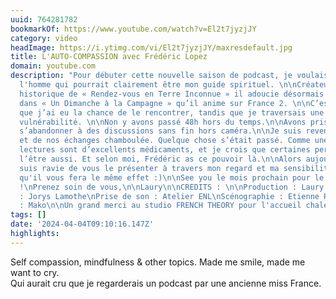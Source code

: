 ```yaml
---
uuid: 764281782
bookmarkOf: https://www.youtube.com/watch?v=El2t7jyzjJY
category: video
headImage: https://i.ytimg.com/vi/El2t7jyzjJY/maxresdefault.jpg
title: L'AUTO-COMPASSION avec Frédéric Lopez
domain: youtube.com
description: "Pour débuter cette nouvelle saison de podcast, je voulais y inviter
  l'homme qui pourrait clairement être mon guide spirituel. \n\nCréateur et présentateur
  historique de « Rendez-vous en Terre Inconnue » il adoucie désormais nos week-ends
  dans « Un Dimanche à la Campagne » qu’il anime sur France 2. \n\nC’est à cette occasion
  que j’ai eu la chance de le rencontrer, tandis que je traversais une période d’ultra
  vulnérabilité. \n\nNon y avons passé 48h hors du temps.\n\nAvons pris le temps de
  s’abandonner à des discussions sans fin hors caméra.\n\nJe suis revenue de ce tournage
  et de nos échanges chamboulée. Quelque chose s’était passé. Comme une petite renaissance.\n\nCertaines
  lectures sont d’excellents médicaments, et je crois que certaines personnes peuvent
  l’être aussi. Et selon moi, Frédéric as ce pouvoir là.\n\nAlors aujourd'hui, je
  suis ravie de vous le présenter à travers mon regard et ma sensibilité.\n\nEt j'espère
  qu'il vous fera le même effet :)\n\nSee you le mois prochain pour le prochain épisode
  !\nPrenez soin de vous,\n\nLaury\n\nCREDITS : \n\nProduction : Laury Thilleman\nRéalisation
  : Jorys Lamothe\nPrise de son : Atelier ENL\nScénographie : Etienne Renollet\nMusique
  : Mako\n\nUn grand merci au studio FRENCH THEORY pour l'accueil chaleureux."
tags: []
date: '2024-04-04T09:10:16.147Z'
highlights: 
---
```


Self compassion, mindfulness & other topics. Made me smile, made me want to cry.  
Qui aurait cru que je regarderais un podcast par une ancienne miss France.

